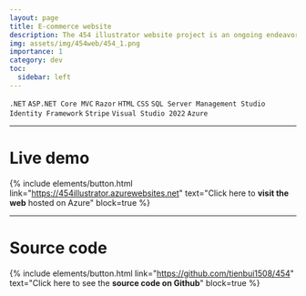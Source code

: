 ```yaml
---
layout: page
title: E-commerce website
description: The 454 illustrator website project is an ongoing endeavor aimed at creating an e-commerce platform for showcasing and selling illustrations. It involves implementing various features to enhance user experience and streamline transactions.
img: assets/img/454web/454_1.png
importance: 1
category: dev
toc:
  sidebar: left
---
```


`.NET`
`ASP.NET Core MVC`
`Razor`
`HTML`
`CSS`
`SQL Server Management Studio`
`Identity Framework`
`Stripe`
`Visual Studio 2022`
`Azure`

---

# Live demo

{% include elements/button.html link="https://454illustrator.azurewebsites.net" text="Click here to **visit the web** hosted on Azure" block=true %}

---

# Source code

{% include elements/button.html link="https://github.com/tienbui1508/454" text="Click here to see the **source code on Github**" block=true %}
